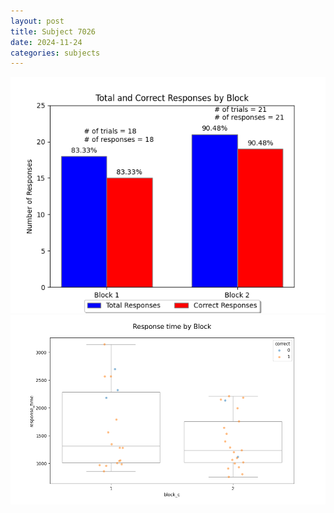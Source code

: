 ```yaml
---
layout: post
title: Subject 7026
date: 2024-11-24
categories: subjects
---
```


![](data/7026/run-12/7026_ATS_responses.png)
![](data/7026/run-12/7026_ATS_rt.png)
